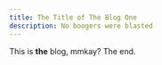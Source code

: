 ```yaml
---
title: The Title of The Blog One
description: No boogers were blasted
---
```


This is **the** blog, mmkay? The end.